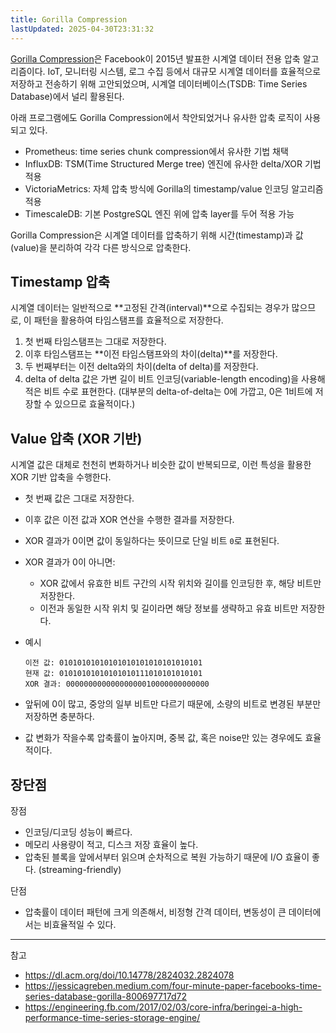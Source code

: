 ```yaml
---
title: Gorilla Compression
lastUpdated: 2025-04-30T23:31:32
---
```

[Gorilla Compression](https://dl.acm.org/doi/10.14778/2824032.2824078)은 Facebook이 2015년 발표한 시계열 데이터 전용 압축 알고리즘이다. IoT, 모니터링 시스템, 로그 수집 등에서 대규모 시계열 데이터를 효율적으로 저장하고 전송하기 위해 고안되었으며, 시계열 데이터베이스(TSDB: Time Series Database)에서 널리 활용된다.

아래 프로그램에도 Gorilla Compression에서 착안되었거나 유사한 압축 로직이 사용되고 있다.

- Prometheus: time series chunk compression에서 유사한 기법 채택
- InfluxDB: TSM(Time Structured Merge tree) 엔진에 유사한 delta/XOR 기법 적용
- VictoriaMetrics: 자체 압축 방식에 Gorilla의 timestamp/value 인코딩 알고리즘 적용
- TimescaleDB: 기본 PostgreSQL 엔진 위에 압축 layer를 두어 적용 가능

Gorilla Compression은 시계열 데이터를 압축하기 위해 시간(timestamp)과 값(value)을 분리하여 각각 다른 방식으로 압축한다.

## Timestamp 압축

시계열 데이터는 일반적으로 **고정된 간격(interval)**으로 수집되는 경우가 많으므로, 이 패턴을 활용하여 타임스탬프를 효율적으로 저장한다.

1. 첫 번째 타임스탬프는 그대로 저장한다.
2. 이후 타임스탬프는 **이전 타임스탬프와의 차이(delta)**를 저장한다.
3. 두 번째부터는 이전 delta와의 차이(delta of delta)를 저장한다.
4. delta of delta 값은 가변 길이 비트 인코딩(variable-length encoding)을 사용해 적은 비트 수로 표현한다. (대부분의 delta-of-delta는 0에 가깝고, 0은 1비트에 저장할 수 있으므로 효율적이다.)

## Value 압축 (XOR 기반)

시계열 값은 대체로 천천히 변화하거나 비슷한 값이 반복되므로, 이런 특성을 활용한 XOR 기반 압축을 수행한다.

- 첫 번째 값은 그대로 저장한다.
- 이후 값은 이전 값과 XOR 연산을 수행한 결과를 저장한다.
- XOR 결과가 0이면 값이 동일하다는 뜻이므로 단일 비트 `0`로 표현된다.
- XOR 결과가 0이 아니면:
  - XOR 값에서 유효한 비트 구간의 시작 위치와 길이를 인코딩한 후, 해당 비트만 저장한다.
  - 이전과 동일한 시작 위치 및 길이라면 해당 정보를 생략하고 유효 비트만 저장한다.

- 예시

    ```text
    이전 값: 01010101010101010101010101010101  
    현재 값: 01010101010101010111010101010101  
    XOR 결과: 00000000000000000010000000000000
    ```

- 앞뒤에 0이 많고, 중앙의 일부 비트만 다르기 때문에, 소량의 비트로 변경된 부분만 저장하면 충분하다.
- 값 변화가 작을수록 압축률이 높아지며, 중복 값, 혹은 noise만 있는 경우에도 효율적이다.

## 장단점

장점

- 인코딩/디코딩 성능이 빠르다.
- 메모리 사용량이 적고, 디스크 저장 효율이 높다.
- 압축된 블록을 앞에서부터 읽으며 순차적으로 복원 가능하기 때문에 I/O 효율이 좋다. (streaming-friendly)

단점

- 압축률이 데이터 패턴에 크게 의존해서, 비정형 간격 데이터, 변동성이 큰 데이터에서는 비효율적일 수 있다.

---
참고

- <https://dl.acm.org/doi/10.14778/2824032.2824078>
- <https://jessicagreben.medium.com/four-minute-paper-facebooks-time-series-database-gorilla-800697717d72>
- <https://engineering.fb.com/2017/02/03/core-infra/beringei-a-high-performance-time-series-storage-engine/>
